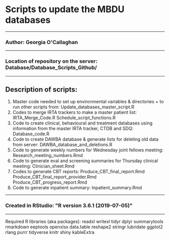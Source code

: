 # Scripts to update the MBDU databases
---
### Author: Georgia O'Callaghan
---
### Location of repository on the server: Database/Database_Scripts_Github/
---
## Description of scripts: 
1. Master code needed to set up environmental variables & directories + to run other scripts from: 
	Update_databases_master_script.R
2. Codes to merge IRTA trackers to make a master patient list: 
	IRTA_Merge_Code.R
	Schedule_script_functions.R 
3. Code to create clinical, behavioural and treatment databases using information from the master IRTA tracker, CTDB and SDQ: 
	Database_code.R
4. Code to create DAWBA database & generate lists for deleting old data from server: 
	DAWBA_database_and_deletions.R
5. Code to generate weekly numbers for Wednesday joint fellows meeting: 
	Research_meeting_numbers.Rmd
6. Code to generate eval and screening summaries for Thursday clinical meeting: 
	Clinician_sheet.Rmd
7. Codes to generate CBT reports: 
	Produce_CBT_final_report.Rmd
	Produce_CBT_final_report_provider.Rmd
	Produce_CBT_progress_report.Rmd
8. Code to generate inpatient summary: 
	Inpatient_summary.Rmd
---
### Created in RStudio: "R version 3.6.1 (2019-07-05)"
---
Required R libraries (aka packages): 
readxl
writexl
tidyr
dplyr 
summarytools 
rmarkdown 
eeptools 
openxlsx 
data.table
reshape2
stringr
lubridate
ggplot2
rlang
purrr
tidyverse
knitr
shiny
kableExtra